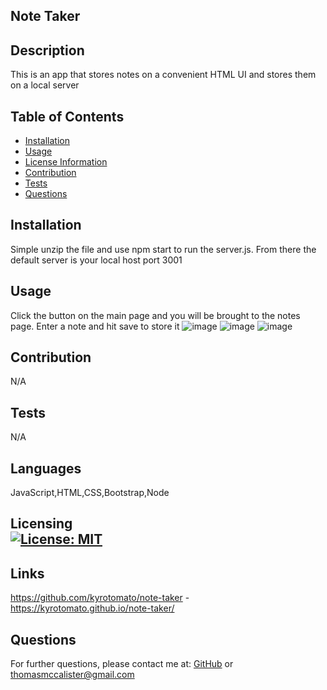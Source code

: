 ## Note Taker
## Description
This is an app that stores notes on a convenient HTML UI and stores them on a local server
## Table of Contents
- [Installation](#installation)
- [Usage](#usage)
- [License Information](#license)
- [Contribution](#contribution)
- [Tests](#tests)
- [Questions](#questions)
## Installation
Simple unzip the file and use npm start to run the server.js. From there the default server is your local host port 3001
## Usage
Click the button on the main page and you will be brought to the notes page. Enter a note and hit save to store it
![image](https://user-images.githubusercontent.com/97704480/164917221-de231722-bb16-456a-a5bc-c23ebb2efd77.png)
![image](https://user-images.githubusercontent.com/97704480/164934656-f40b0868-6adb-49cb-855c-2797dbe86a6f.png)
![image](https://user-images.githubusercontent.com/97704480/164934761-d460f2ea-d4c2-4a09-a534-4c7ec62cf5a3.png)



## Contribution
N/A
## Tests
N/A
## Languages
JavaScript,HTML,CSS,Bootstrap,Node

## Licensing <br>  [![License: MIT](https://img.shields.io/badge/License-MIT-yellow.svg)](https://opensource.org/licenses/MIT)
        

## Links
https://github.com/kyrotomato/note-taker - 
https://kyrotomato.github.io/note-taker/
## Questions
For further questions, please contact me at: [GitHub]('https://github.com/'kyrotomato) or thomasmccalister@gmail.com
    
